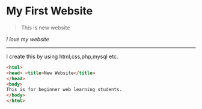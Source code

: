 # My First Website

>This is new website

*I love my website*

---

I create this by using html,css,php,mysql etc.

```html
<html>
<head> <title>New Website</title>
</head>
<body>
This is for beginner web learning students.
</body>
</html>
```